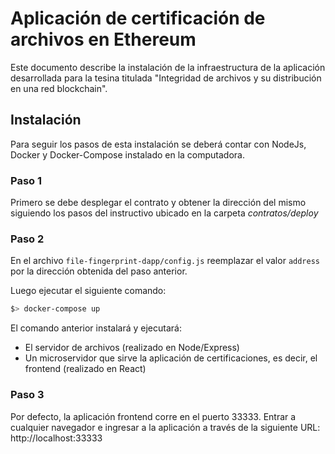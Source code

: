 # Aplicación de certificación de archivos en Ethereum

Este documento describe la instalación de la infraestructura de la aplicación desarrollada para la tesina titulada "Integridad de archivos y su distribución en una red blockchain".

## Instalación

Para seguir los pasos de esta instalación se deberá contar con NodeJs, Docker y Docker-Compose instalado en la computadora.

### Paso 1

Primero se debe desplegar el contrato y obtener la dirección del mismo siguiendo los pasos del instructivo ubicado en la carpeta _contratos/deploy_

### Paso 2
En el archivo `file-fingerprint-dapp/config.js` reemplazar el valor `address` por la dirección obtenida del paso anterior.

Luego ejecutar el siguiente comando:
```bash
$> docker-compose up
```

El comando anterior instalará y ejecutará:

* El servidor de archivos (realizado en Node/Express)
* Un microservidor que sirve la aplicación de certificaciones, es decir, el frontend (realizado en React)

### Paso 3

Por defecto, la aplicación frontend corre en el puerto 33333. Entrar a cualquier navegador e ingresar a la aplicación a través de la siguiente URL: http://localhost:33333

